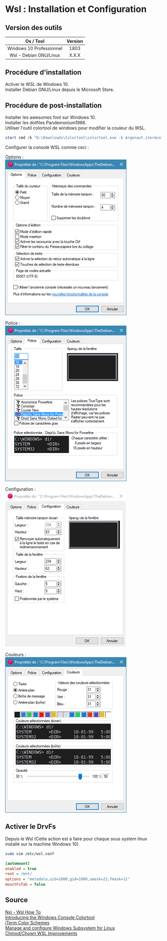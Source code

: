 # Wsl : Installation et Configuration

## Version des outils

|         Os / Tool        | Version |
| :----------------------: | :-----: |
| Windows 10 Professionnel |   1803  |
|  Wsl - Debian GNU/Linux  |  X.X.X  |

## Procédure d'installation

Activer le WSL de Windows 10.  
Installer Debian GNU/Linux depuis le Microsoft Store.  

## Procédure de post-installation

Installer les awesomes font sur Windows 10.  
Installer les dotfiles Pandemonium1986.  
Utiliser l'outil colortool de windows pour modifier la couleur du WSL.  

```powershell
start cmd /k "D:\Downloads\Colortool\colortool.exe -b Argonaut.itermcolors && echo Argonaut.itermcolors"
```

Configurer la console WSL comme ceci :  

Options :  
![Options](/img/wsl-001.png)  

Police :  
![Police](/img/wsl-002.png)  

Configuration :  
![Configuration](/img/wsl-003.png)  

Couleurs :  
![Couleurs](/img/wsl-004.png)  

## Activer le DrvFs

Depuis le Wsl (Cette action est à faire pour chaque sous system linux installé sur la machine Windows 10).  

```sh
sudo vim /etc/wsl.conf
```

```ini
[automount]
enabled = true
root = /mnt/
options = "metadata,uid=1000,gid=1000,umask=22,fmask=11"
mountFsTab = false
```

## Source

[Nxi - Wsl How To](https://www.nextinpact.com/news/99572-bash-ubuntu-sous-windows-10-comment-installer.htm)  
[Introducing the Windows Console Colortool](https://blogs.msdn.microsoft.com/commandline/2017/08/11/introducing-the-windows-console-colortool/)  
[iTerm Color Schemes](https://github.com/mbadolato/iTerm2-Color-Schemes)  
[Manage and configure Windows Subsystem for Linux](https://docs.microsoft.com/en-us/windows/wsl/wsl-config#set-wsl-launch-settings)  
[Chmod/Chown WSL Improvements](https://blogs.msdn.microsoft.com/commandline/2018/01/12/chmod-chown-wsl-improvements/)
